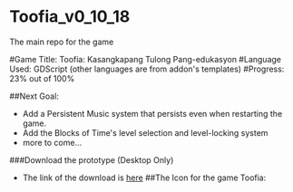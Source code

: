 # Toofia_v0_10_18
 The main repo for the game

#Game Title: Toofia: Kasangkapang Tulong Pang-edukasyon
#Language Used: GDScript (other languages are from addon's templates)
#Progress: 23% out of 100%

##Next Goal:
- Add a Persistent Music system that persists even when restarting the game.
- Add the Blocks of Time's level selection and level-locking system
- more to come... 

###Download the prototype (Desktop Only)
- The link of the download is [here](https://www.mediafire.com/file/xssqrq791901q3s/ToofiaV1.0.10_18.exe/file)
##The Icon for the game Toofia:
